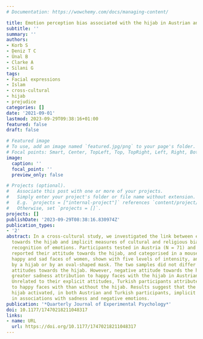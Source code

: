 ```yaml
---
# Documentation: https://wowchemy.com/docs/managing-content/

title: Emotion perception bias associated with the hijab in Austrian and Turkish participants
subtitle: ''
summary: ''
authors:
- Korb S
- Deniz T C 
- Ünal B
- Clarke A
- Silani G
tags:
- Facial expressions
- Islam
- cross-cultural
- hijab
- prejudice
categories: []
date: '2021-09-01'
lastmod: 2023-09-29T09:38:16+01:00
featured: false
draft: false

# Featured image
# To use, add an image named `featured.jpg/png` to your page's folder.
# Focal points: Smart, Center, TopLeft, Top, TopRight, Left, Right, BottomLeft, Bottom, BottomRight.
image:
  caption: ''
  focal_point: ''
  preview_only: false

# Projects (optional).
#   Associate this post with one or more of your projects.
#   Simply enter your project's folder or file name without extension.
#   E.g. `projects = ["internal-project"]` references `content/project/deep-learning/index.md`.
#   Otherwise, set `projects = []`.
projects: []
publishDate: '2023-09-29T08:38:16.830974Z'
publication_types:
- '2'
abstract: In a cross-cultural study, we investigated the link between explicit attitudes
  towards the hijab and implicit measures of cultural and religious bias during the
  recognition of emotions. Participants tested in Austria (N = 71) and in Turkey (N = 70)
  reported their attitude towards the hijab, and categorised in a mousetracker task
  happy and sad faces of women, shown with five levels of intensity, and framed either
  by a hijab or by an oval-shaped mask. The two samples did not differ in their explicit
  attitudes towards the hijab. However, negative attitude towards the hijab predicted
  greater sadness attribution to happy faces with the hijab in Austrian participants.
  Unrelated to their explicit attitudes, Turkish participants attributed more sadness
  to happy faces with than without the hijab. Results suggest that the sight of the
  hijab activated, in both Austrian and Turkish participants, implicit biases resulting
  in associations with sadness and negative emotions.
publication: '*Quarterly Journal of Experimental Psychology*'
doi: 10.1177/17470218211048317
links:
- name: URL
  url: https://doi.org/10.1177/17470218211048317
---
```


